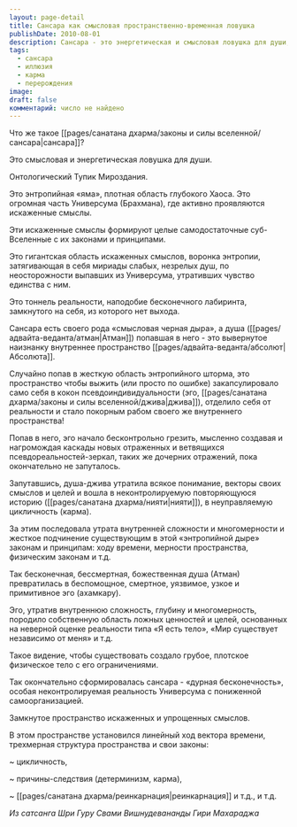 ```yaml
---
layout: page-detail
title: Сансара как смысловая пространственно-временная ловушка
publishDate: 2010-08-01
description: Сансара - это энергетическая и смысловая ловушка для души, область хаоса и искажённых смыслов, где душа теряет связь с Абсолютом и застревает в циклах кармы и иллюзий. Попав в сансару, атман превращается в ограниченное эго, теряя многомерность и свободу, подчиняясь законам времени, пространства и причинно-следственных связей. Сансара - это замкнутая система иллюзий, где душа забывает свою истинную природу и попадает в бесконечный круг перерождений.
tags:
  - сансара
  - иллюзия
  - карма
  - перерождения
image: 
draft: false
комментарий: число не найдено
---
```


 Что же такое [[pages/санатана дхарма/законы и силы вселенной/сансара|сансара]]? 

 Это смысловая и энергетическая ловушка для души. 

 Онтологический Тупик Мироздания. 

 Это энтропийная «яма», плотная область глубокого Хаоса. Это огромная часть Универсума (Брахмана), где активно проявляются искаженные смыслы. 

 Эти искаженные смыслы формируют целые самодостаточные суб-Вселенные с их законами и принципами. 

 Это гигантская область искаженных смыслов, воронка энтропии, затягивающая в себя мириады слабых, незрелых душ, по неосторожности выпавших из Универсума, утративших чувство единства с ним. 

 Это тоннель реальности, наподобие бесконечного лабиринта, замкнутого на себя, из которого нет выхода. 

 Сансара есть своего рода «смысловая черная дыра», а душа ([[pages/адвайта-веданта/атман|Атман]]) попавшая в него - это вывернутое наизнанку внутреннее пространство [[pages/адвайта-веданта/абсолют|Абсолюта]]. 

 Случайно попав в жесткую область энтропийного шторма, это пространство чтобы выжить (или просто по ошибке) закапсулировало само себя в кокон псевдоиндивидуальности (эго, [[pages/санатана дхарма/законы и силы вселенной/джива|джива]]), отделило себя от реальности и стало покорным рабом своего же внутреннего пространства!

 Попав в него, эго начало бесконтрольно грезить, мысленно создавая и нагромождая каскады новых отраженных и ветвящихся псевдореальностей-зеркал, таких же дочерних отражений, пока окончательно не запуталось. 

 Запутавшись, душа-джива утратила всякое понимание, векторы своих смыслов и целей и вошла в неконтролируемую повторяющуюся историю ([[pages/санатана дхарма/нияти|нияти]]), в неуправляемую цикличность (карма). 

 За этим последовала утрата внутренней сложности и многомерности и жесткое подчинение существующим в этой «энтропийной дыре» законам и принципам: ходу времени, мерности пространства, физическим законам и т.д. 

 Так бесконечная, бессмертная, божественная душа (Атман) превратилась в беспомощное, смертное, уязвимое, узкое и примитивное эго (ахамкару). 

 Эго, утратив внутреннюю сложность, глубину и многомерность, породило собственную область ложных ценностей и целей, основанных на неверной оценке реальности типа «Я есть тело», «Мир существует независимо от меня» и т.д. 

 Такое видение, чтобы существовать создало грубое, плотское физическое тело с его ограничениями. 

 Так окончательно сформировалась сансара - «дурная бесконечность», особая неконтролируемая реальность Универсума с пониженной самоорганизацией. 

 Замкнутое пространство искаженных и упрощенных смыслов. 

 В этом пространстве установился линейный ход вектора времени, трехмерная структура пространства и свои законы:

 \~ цикличность, 

 \~ причины-следствия (детерминизм, карма), 

 \~ [[pages/санатана дхарма/реинкарнация|реинкарнация]] и т.д., и т.д. 

*Из сатсанга Шри Гуру Свами Вишнудевананды Гири Махараджа*
